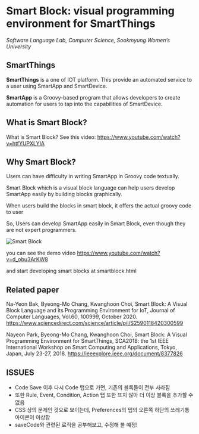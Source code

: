 Smart Block: visual programming environment for SmartThings
===================
*Software Language Lab, Computer Science, Sookmyung Women’s University*


SmartThings
-------------

**SmartThings** is a one of IOT platform. This provide an automated service to a user using SmartApp and SmartDevice.

**SmartApp** is a Groovy-based program that allows developers to create automation for users to tap into the capabilities of SmartDevice.


What is Smart Block?
-------------
What is Smart Block? See this video: https://www.youtube.com/watch?v=htfYUPXLYIA


Why Smart Block?
-------------
Users can have difficulty in writing SmartApp in Groovy code textually.

Smart Block which is a visual block language can help users develop SmartApp easily by building blocks graphically.

When users build the blocks in smart block, it offers the actual groovy code to user

So, Users can develop SmartApp easily in Smart Block, even though they are not expert programmers.

![Smart Block](https://github.com/baknayeon/smartblock/blob/master/main.PNG)

you can see the demo video
https://www.youtube.com/watch?v=d_obu3ArKW8

and start developing smart blocks at smartblock.html

Related paper
-------------
Na-Yeon Bak, Byeong-Mo Chang, Kwanghoon Choi, Smart Block: A Visual Block Language and its Programming Environment for IoT, Journal of Computer Languages, Vol.60, 100999, October 2020.
https://www.sciencedirect.com/science/article/pii/S2590118420300599

Nayeon Park, Byeong-Mo Chang, Kwanghoon Choi, Smart Block: A Visual Programming Environment for SmartThings, SCA2018: the 1st IEEE International Workshop on Smart Computing and Applications, Tokyo, Japan, July 23-27, 2018.
https://ieeexplore.ieee.org/document/8377826

ISSUES
-------------
- Code Save 이후 다시 Code 탭으로 가면, 기존의 블록들이 전부 사라짐
- 또한 Rule, Event, Condition, Action 탭 또한 뜨지 않아 더 이상 블록을 추가할 수 없음
- CSS 상의 문제인 것으로 보이는데, Preferences의 탭의 오른쪽 하단의 쓰레기통 아이콘이 이상함
- saveCode와 관련된 로직을 공부해보고, 수정해 볼 예정!